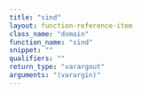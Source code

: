 ```yaml
---
title: "sind"
layout: function-reference-item
class_name: "domain"
function_name: "sind"
snippet: ""
qualifiers: ""
return_type: "varargout"
arguments: "(varargin)"
---
```


<pre class="help-text"></pre>
